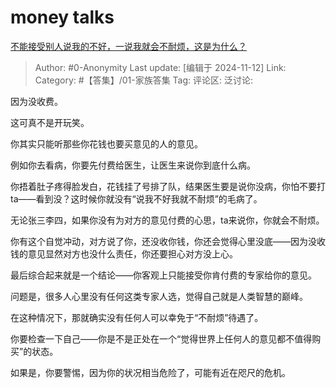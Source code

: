 # money talks
[不能接受别人说我的不好，一说我就会不耐烦，这是为什么？](https://www.zhihu.com/question/3795183133/answer/29333897425)

> Author: #0-Anonymity
> Last update: [编辑于 2024-11-12]
> Link:
> Category: #【答集】/01-家族答集 
> Tag: 
> 评论区:
> 泛讨论:

因为没收费。

这可真不是开玩笑。

你其实只能听那些你花钱也要买意见的人的意见。

例如你去看病，你要先付费给医生，让医生来说你到底什么病。

你捂着肚子疼得脸发白，花钱挂了号排了队，结果医生要是说你没病，你怕不要打ta——看到没？这时候你就没有“说我不好我就不耐烦”的毛病了。

无论张三李四，如果你没有为对方的意见付费的心思，ta来说你，你就会不耐烦。

你有这个自觉冲动，对方说了你，还没收你钱，你还会觉得心里没底——因为没收钱的意见显然对方也没什么责任，你还要担心对方没上心。

最后综合起来就是一个结论——你客观上只能接受你肯付费的专家给你的意见。

问题是，很多人心里没有任何这类专家人选，觉得自己就是人类智慧的巅峰。

在这种情况下，那就确实没有任何人可以幸免于“不耐烦”待遇了。

你要检查一下自己——你是不是正处在一个“觉得世界上任何人的意见都不值得购买”的状态。

如果是，你要警惕，因为你的状况相当危险了，可能有近在咫尺的危机。